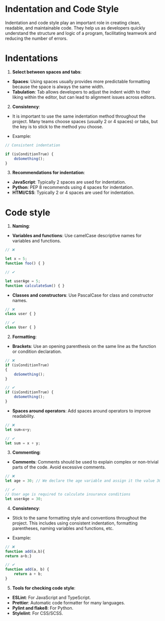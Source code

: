 # Indentation and Code Style

Indentation and code style play an important role in creating clean, readable, and maintainable code. They help us as developers quickly understand the structure and logic of a program, facilitating teamwork and reducing the number of errors.

# Indentations

1. **Select between spaces and tabs**:

- **Spaces**: Using spaces usually provides more predictable formatting because the space is always the same width.
- **Tabulation**: Tab allows developers to adjust the indent width to their liking within the editor, but can lead to alignment issues across editors.

2. **Consistency**: 

- It is important to use the same indentation method throughout the project. Many teams choose spaces (usually 2 or 4 spaces) or tabs, but the key is to stick to the method you choose.

- Example: 

```javascript
// Consistent indentation

if (isConditionTrue) {
    doSomething();
}
```

3. **Recommendations for indentation**:

- **JavaScript**: Typically 2 spaces are used for indentation.
- **Python**: PEP 8 recommends using 4 spaces for indentation.
- **HTMl/CSS**: Typically 2 or 4 spaces are used for indentation.


# Code style

1. **Naming**: 

- **Variables and functions**:  Use camelCase descriptive names for variables and functions.

```javascript 
// ❌ 

let x = 5;
function foo() { }

// ✔

let userAge = 5;
function calculateSum() { }
```

- **Classes and constructors**: Use PascalCase for class and constructor names.

```javascript
// ❌
class user { }

// ✔
class User { }
```

2. **Formatting**: 

- **Brackets**: Use an opening parenthesis on the same line as the function or condition declaration.

```javascript
// ❌
if (isConditionTrue)
{
    doSomething();
}

// ✔
if (isConditionTrue) {
    doSomething();
}
```

- **Spaces around operators**: Add spaces around operators to improve readability.

```javascript
// ❌
let sum=x+y;

// ✔
let sum = x + y;
```

3. **Commenting**: 

- **Comments**: Comments should be used to explain complex or non-trivial parts of the code. Avoid excessive comments.

```javascript
// ❌
let age = 30; // We declare the age variable and assign it the value 30

// ✔
// User age is required to calculate insurance conditions
let userAge = 30;
```

4. **Consistency**: 

- Stick to the same formatting style and conventions throughout the project. This includes using consistent indentation, formatting parentheses, naming variables and functions, etc.

- Example: 

```javascript 
// ❌
function add(a,b){
return a+b;}

// ✔
function add(a, b) {
    return a + b;
}
```

5. **Tools for checking code style**:

- **ESLint**: For JavaScript and TypeScript.
- **Prettier**: Automatic code formatter for many languages.
- **Pylint and flake8**: For Python.
- **Stylelint**:  For CSS/SCSS.